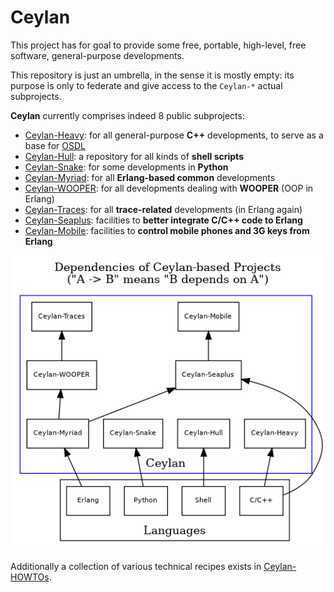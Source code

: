 Ceylan
======

This project has for goal to provide some free, portable, high-level, free software, general-purpose developments.

This repository is just an umbrella, in the sense it is mostly empty: its purpose is only to federate and give access to the `Ceylan-*` actual subprojects.

**Ceylan** currently comprises indeed 8 public subprojects:

 - [Ceylan-Heavy](https://github.com/Olivier-Boudeville/Ceylan-Heavy): for all general-purpose **C++** developments, to serve as a base for [OSDL](https://github.com/Olivier-Boudeville/OSDL)
 - [Ceylan-Hull](https://github.com/Olivier-Boudeville/Ceylan-Hull): a repository for all kinds of **shell scripts**
 - [Ceylan-Snake](https://github.com/Olivier-Boudeville/Ceylan-Snake): for some developments in **Python**
 - [Ceylan-Myriad](https://github.com/Olivier-Boudeville/Ceylan-Myriad): for all **Erlang-based common** developments
 - [Ceylan-WOOPER](https://github.com/Olivier-Boudeville/Ceylan-WOOPER): for all developments dealing with **WOOPER** (OOP in Erlang)
 - [Ceylan-Traces](https://github.com/Olivier-Boudeville/Ceylan-Traces): for all **trace-related** developments (in Erlang again)
 - [Ceylan-Seaplus](https://github.com/Olivier-Boudeville/Ceylan-Seaplus): facilities to **better integrate C/C++ code to Erlang**
 - [Ceylan-Mobile](https://github.com/Olivier-Boudeville/Ceylan-Mobile): facilities to **control mobile phones and 3G keys from Erlang**

![Ceylan dependencies](ceylan-dependencies.png "Ceylan Dependencies")

Additionally a collection of various technical recipes exists in [Ceylan-HOWTOs](https://github.com/Olivier-Boudeville/Ceylan-HOWTOs).
